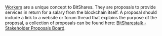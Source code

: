 [Workers](introduction/workers) are a unique concept to BitShares. They are proposals to provide services in return for a salary from the blockchain itself. A proposal should include a link to a website or forum thread that explains the purpose of the proposal, a collection of proposals can be found here: [BitSharestalk - Stakeholder Proposals Board](https://bitsharestalk.org/index.php/board,75.0.html).
